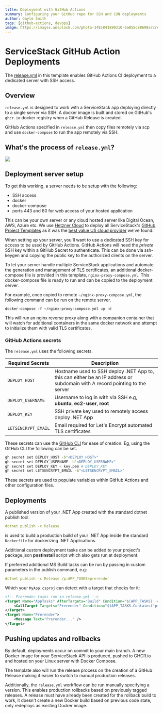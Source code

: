 ```yaml
---
title: Deployment with GitHub Actions
summary: Configuring your GitHub repo for SSH and CDN deployments
author: Gayle Smith
tags: [github-actions, devops]
image: https://images.unsplash.com/photo-1485841890310-6a055c88698a?crop=entropy&fit=crop&h=1000&w=2000
---
```


# ServiceStack GitHub Action Deployments

The [release.yml](https://github.com/NetCoreTemplates/razor-tailwind/blob/main/.github/workflows/release.yml) 
in this template enables GitHub Actions CI deployment to a dedicated server with SSH access.

## Overview
`release.yml` is designed to work with a ServiceStack app deploying directly to a single server via SSH. A docker image is built and stored on GitHub's `ghcr.io` docker registry when a GitHub Release is created.

GitHub Actions specified in `release.yml` then copy files remotely via scp and use `docker-compose` to run the app remotely via SSH.

## What's the process of `release.yml`?

![](https://raw.githubusercontent.com/ServiceStack/docs/master/docs/images/mix/release-ghr-vanilla-diagram.png)

## Deployment server setup

To get this working, a server needs to be setup with the following:

- SSH access
- docker
- docker-compose
- ports 443 and 80 for web access of your hosted application

This can be your own server or any cloud hosted server like Digital Ocean, AWS, Azure etc. We use [Hetzner Cloud](http://cloud.hetzner.com/)
to deploy all ServiceStack's [GitHub Project Templates]( https://github.com/NetCoreTemplates/) as it was the 
[best value US cloud provider](https://servicestack.net/blog/finding-best-us-value-cloud-provider) we've found.

When setting up your server, you'll want to use a dedicated SSH key for access to be used by GitHub Actions. GitHub Actions will need the *private* SSH key within a GitHub Secret to authenticate. This can be done via ssh-keygen and copying the public key to the authorized clients on the server.

To let your server handle multiple ServiceStack applications and automate the generation and management of TLS certificates, an additional docker-compose file is provided in this template, `nginx-proxy-compose.yml`. This docker-compose file is ready to run and can be copied to the deployment server.

For example, once copied to remote `~/nginx-proxy-compose.yml`, the following command can be run on the remote server.

```
docker-compose -f ~/nginx-proxy-compose.yml up -d
```

This will run an nginx reverse proxy along with a companion container that will watch for additional containers in the same docker network and attempt to initialize them with valid TLS certificates.

### GitHub Actions secrets

The `release.yml` uses the following secrets.

| Required Secrets | Description |
| -- | -- |
| `DEPLOY_HOST` | Hostname used to SSH deploy .NET App to, this can either be an IP address or subdomain with A record pointing to the server |
| `DEPLOY_USERNAME` | Username to log in with via SSH e.g, **ubuntu**, **ec2-user**, **root** |
| `DEPLOY_KEY` | SSH private key used to remotely access deploy .NET App |
| `LETSENCRYPT_EMAIL` | Email required for Let's Encrypt automated TLS certificates |

These secrets can use the [GitHub CLI](https://cli.github.com/manual/gh_secret_set) for ease of creation. Eg, using the GitHub CLI the following can be set.

```bash
gh secret set DEPLOY_HOST -b"<DEPLOY_HOST>"
gh secret set DEPLOY_USERNAME -b"<DEPLOY_USERNAME>"
gh secret set DEPLOY_KEY < key.pem # DEPLOY_KEY
gh secret set LETSENCRYPT_EMAIL -b"<LETSENCRYPT_EMAIL>"
```

These secrets are used to populate variables within GitHub Actions and other configuration files.

## Deployments

A published version of your .NET App created with the standard dotnet publish tool:

```yaml
dotnet publish -c Release
```

is used to build a production build of your .NET App inside the standard `Dockerfile` for dockerizing .NET Applications.

Additional custom deployment tasks can be added to your project's package.json **postinstall** script which also gets run at deployment. 

If preferred additional MS Build tasks can be run by passing in custom parameters in the publish command, e.g:

```yaml
dotnet publish -c Release /p:APP_TASKS=prerender
```

Which your `MyApp.csproj` can detect with a target that checks for it:

```xml
<!-- Prerender tasks run in release.yml -->
<Target Name="AppTasks" AfterTargets="Build" Condition="$(APP_TASKS) != ''">
    <CallTarget Targets="Prerender" Condition="$(APP_TASKS.Contains('prerender'))" />
</Target>
<Target Name="Prerender">
    <Message Text="Prerender..." />
</Target>
```

## Pushing updates and rollbacks

By default, deployments occur on commit to your main branch. A new Docker image for your ServiceStack API is produced, pushed to GHCR.io and hosted on your Linux server with Docker Compose.

The template also will run the release process on the creation of a GitHub Release making it easier to switch to manual production releases.

Additionally, the `release.yml` workflow can be run manually specifying a version. This enables production rollbacks based on previously tagged releases.
A release must have already been created for the rollback build to work, it doesn't create a new Docker build based on previous code state, only redeploys as existing Docker image.
